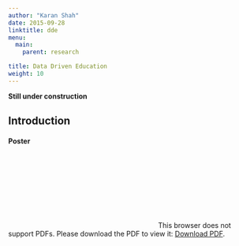 ```yaml
---
author: "Karan Shah"
date: 2015-09-28
linktitle: dde
menu:
  main:
    parent: research

title: Data Driven Education
weight: 10
---
```


**Still under construction**
## Introduction


#### Poster

<object data="/research/res/ShahPoster.pdf" type="application/pdf"  height="768px" width="1152px">
    <embed src="http://localhost:1313/research/res/ShahPoster.pdf">
        This browser does not support PDFs. Please download the PDF to view it: <a href="http://localhost:1313/research/res/ShahPoster.pdf">Download PDF</a>.</p>
    </embed>
</object>


